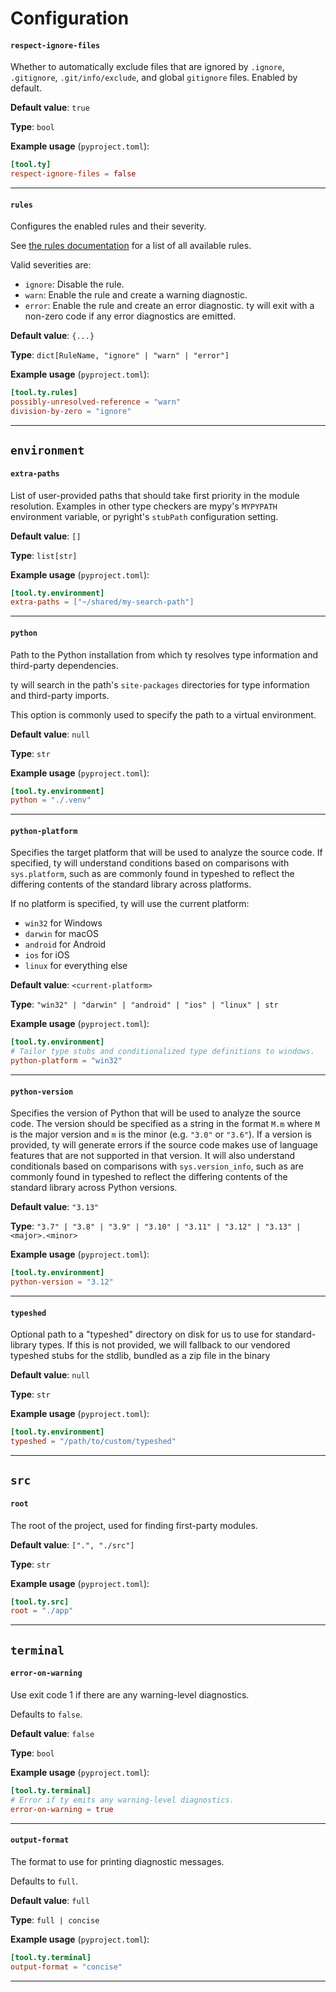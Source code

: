 # Configuration
#### `respect-ignore-files`

Whether to automatically exclude files that are ignored by `.ignore`,
`.gitignore`, `.git/info/exclude`, and global `gitignore` files.
Enabled by default.

**Default value**: `true`

**Type**: `bool`

**Example usage** (`pyproject.toml`):

```toml
[tool.ty]
respect-ignore-files = false
```

---

#### `rules`

Configures the enabled rules and their severity.

See [the rules documentation](https://github.com/astral-sh/ty/blob/main/docs/rules.md) for a list of all available rules.

Valid severities are:

* `ignore`: Disable the rule.
* `warn`: Enable the rule and create a warning diagnostic.
* `error`: Enable the rule and create an error diagnostic.
  ty will exit with a non-zero code if any error diagnostics are emitted.

**Default value**: `{...}`

**Type**: `dict[RuleName, "ignore" | "warn" | "error"]`

**Example usage** (`pyproject.toml`):

```toml
[tool.ty.rules]
possibly-unresolved-reference = "warn"
division-by-zero = "ignore"
```

---

## `environment`

#### `extra-paths`

List of user-provided paths that should take first priority in the module resolution.
Examples in other type checkers are mypy's `MYPYPATH` environment variable,
or pyright's `stubPath` configuration setting.

**Default value**: `[]`

**Type**: `list[str]`

**Example usage** (`pyproject.toml`):

```toml
[tool.ty.environment]
extra-paths = ["~/shared/my-search-path"]
```

---

#### `python`

Path to the Python installation from which ty resolves type information and third-party dependencies.

ty will search in the path's `site-packages` directories for type information and
third-party imports.

This option is commonly used to specify the path to a virtual environment.

**Default value**: `null`

**Type**: `str`

**Example usage** (`pyproject.toml`):

```toml
[tool.ty.environment]
python = "./.venv"
```

---

#### `python-platform`

Specifies the target platform that will be used to analyze the source code.
If specified, ty will understand conditions based on comparisons with `sys.platform`, such
as are commonly found in typeshed to reflect the differing contents of the standard library across platforms.

If no platform is specified, ty will use the current platform:
- `win32` for Windows
- `darwin` for macOS
- `android` for Android
- `ios` for iOS
- `linux` for everything else

**Default value**: `<current-platform>`

**Type**: `"win32" | "darwin" | "android" | "ios" | "linux" | str`

**Example usage** (`pyproject.toml`):

```toml
[tool.ty.environment]
# Tailor type stubs and conditionalized type definitions to windows.
python-platform = "win32"
```

---

#### `python-version`

Specifies the version of Python that will be used to analyze the source code.
The version should be specified as a string in the format `M.m` where `M` is the major version
and `m` is the minor (e.g. `"3.0"` or `"3.6"`).
If a version is provided, ty will generate errors if the source code makes use of language features
that are not supported in that version.
It will also understand conditionals based on comparisons with `sys.version_info`, such
as are commonly found in typeshed to reflect the differing contents of the standard
library across Python versions.

**Default value**: `"3.13"`

**Type**: `"3.7" | "3.8" | "3.9" | "3.10" | "3.11" | "3.12" | "3.13" | <major>.<minor>`

**Example usage** (`pyproject.toml`):

```toml
[tool.ty.environment]
python-version = "3.12"
```

---

#### `typeshed`

Optional path to a "typeshed" directory on disk for us to use for standard-library types.
If this is not provided, we will fallback to our vendored typeshed stubs for the stdlib,
bundled as a zip file in the binary

**Default value**: `null`

**Type**: `str`

**Example usage** (`pyproject.toml`):

```toml
[tool.ty.environment]
typeshed = "/path/to/custom/typeshed"
```

---

## `src`

#### `root`

The root of the project, used for finding first-party modules.

**Default value**: `[".", "./src"]`

**Type**: `str`

**Example usage** (`pyproject.toml`):

```toml
[tool.ty.src]
root = "./app"
```

---

## `terminal`

#### `error-on-warning`

Use exit code 1 if there are any warning-level diagnostics.

Defaults to `false`.

**Default value**: `false`

**Type**: `bool`

**Example usage** (`pyproject.toml`):

```toml
[tool.ty.terminal]
# Error if ty emits any warning-level diagnostics.
error-on-warning = true
```

---

#### `output-format`

The format to use for printing diagnostic messages.

Defaults to `full`.

**Default value**: `full`

**Type**: `full | concise`

**Example usage** (`pyproject.toml`):

```toml
[tool.ty.terminal]
output-format = "concise"
```

---


